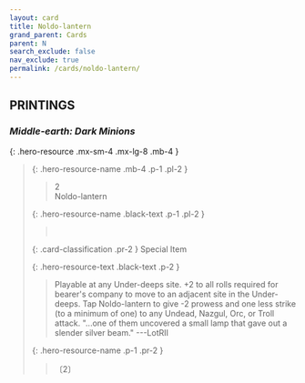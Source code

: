 ```yaml
---
layout: card
title: Noldo-lantern
grand_parent: Cards
parent: N
search_exclude: false
nav_exclude: true
permalink: /cards/noldo-lantern/
---
```


## PRINTINGS


### _Middle-earth: Dark Minions_

{: .hero-resource .mx-sm-4 .mx-lg-8 .mb-4 }
> {: .hero-resource-name .mb-4 .p-1 .pl-2 }
> > <div class="card-mp">2</div>
> > <div class="card-name">Noldo-lantern</div>
>
> {: .hero-resource-name .black-text .p-1 .pl-2 }
> > &nbsp;
>
> {: .card-classification .pr-2 }
> Special Item
>
> {: .hero-resource-text .black-text .p-2 }
> > Playable at any Under-deeps site. +2 to all rolls required for bearer's company to move to an adjacent site in the Under-deeps. Tap Noldo-lantern to give -2 prowess and one less strike (to a minimum of one) to any Undead, Nazgul, Orc, or Troll attack.  "...one of them uncovered a small lamp that gave out a slender silver beam." ---LotRII  
> 
> {: .hero-resource-name .p-1 .pr-2 }
> > <div class="card-shield"></div>
> > <div class="card-corruption">〔2〕</div>
